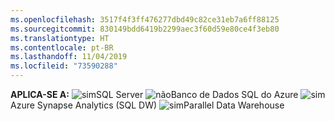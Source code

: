 ```yaml
---
ms.openlocfilehash: 3517f4f3ff476277dbd49c82ce31eb7a6ff88125
ms.sourcegitcommit: 830149bdd6419b2299aec3f60d59e80ce4f3eb80
ms.translationtype: HT
ms.contentlocale: pt-BR
ms.lasthandoff: 11/04/2019
ms.locfileid: "73590288"
---
```

<Token>**APLICA-SE A:** ![sim](media/yes.png)SQL Server ![não](media/no.png)Banco de Dados SQL do Azure ![sim](media/yes.png)Azure Synapse Analytics (SQL DW) ![sim](media/yes.png)Parallel Data Warehouse </Token>

